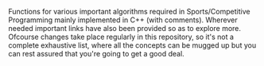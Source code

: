 Functions for various important algorithms required in Sports/Competitive Programming mainly implemented in C++ (with comments).
Wherever needed important links have also been provided so as to explore more.
Ofcourse changes take place regularly in this repository, so it's not a complete exhaustive list, where all the concepts can be mugged up but you can rest assured that you're going to get a good deal.
